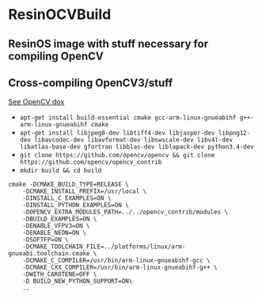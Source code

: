# ResinOCVBuild
ResinOS image with stuff necessary for compiling OpenCV
---

## Cross-compiling OpenCV3/stuff
[See OpenCV dox](http://docs.opencv.org/3.0-beta/doc/tutorials/introduction/crosscompilation/arm_crosscompile_with_cmake.html)
- `apt-get install build-essential cmake gcc-arm-linux-gnueabihf g++-arm-linux-gnueabihf cmake`
- `apt-get install libjpeg8-dev libtiff4-dev libjasper-dev libpng12-dev libavcodec-dev libavformat-dev libswscale-dev libv4l-dev libatlas-base-dev gfortran libblas-dev liblapack-dev python3.4-dev`
- `git clone https://github.com/opencv/opencv && git clone https://github.com/opencv/opencv_contrib`
- `mkdir build && cd build`
```
cmake -DCMAKE_BUILD_TYPE=RELEASE \
    -DCMAKE_INSTALL_PREFIX=/usr/local \
    -DINSTALL_C_EXAMPLES=ON \
    -DINSTALL_PYTHON_EXAMPLES=ON \
    -DOPENCV_EXTRA_MODULES_PATH=../../opencv_contrib/modules \
    -DBUILD_EXAMPLES=ON \
    -DENABLE_VFPV3=ON \
    -DENABLE_NEON=ON \
    -DSOFTFP=ON \
    -DCMAKE_TOOLCHAIN_FILE=../platforms/linux/arm-gnueabi.toolchain.cmake \
    -DCMAKE_C_COMPILER=/usr/bin/arm-linux-gnueabihf-gcc \
    -DCMAKE_CXX_COMPILER=/usr/bin/arm-linux-gnueabihf-g++ \
    -DWITH_CAROTENE=OFF \
    -D BUILD_NEW_PYTHON_SUPPORT=ON\
    ..
```